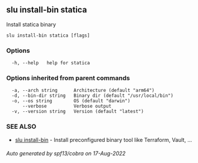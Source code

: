 ## slu install-bin statica

Install statica binary

```
slu install-bin statica [flags]
```

### Options

```
  -h, --help   help for statica
```

### Options inherited from parent commands

```
  -a, --arch string      Architecture (default "arm64")
  -d, --bin-dir string   Binary dir (default "/usr/local/bin")
  -o, --os string        OS (default "darwin")
      --verbose          Verbose output
  -v, --version string   Version (default "latest")
```

### SEE ALSO

* [slu install-bin](slu_install-bin.md)	 - Install preconfigured binary tool like Terraform, Vault, ...

###### Auto generated by spf13/cobra on 17-Aug-2022
